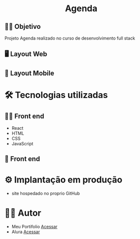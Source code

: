 

<div align="center">

# Agenda

</div>

## 👨‍🔬 Objetivo

 Projeto Agenda realizado no curso de desenvolvimento full stack

## 🖥 Layout Web

## 📱 Layout Mobile

# 🛠 Tecnologias utilizadas
## 👩‍💻 Front end
- React
- HTML
- CSS
- JavaScript

## 💾 Front end

# ⚙ Implantação em produção
- site hospedado no proprio GitHub

# 🙋‍♂️ Autor
- Meu Portifolio <a href="https://murilobovati.github.io/portfolio/">Acessar</a>
- Alura <a href="https://www.alura.com.br/">Acessar</a>
